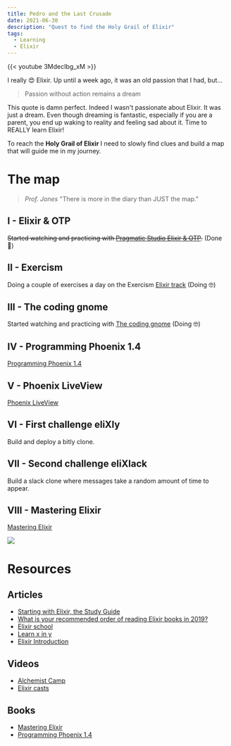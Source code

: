 ```yaml
---
title: Pedro and the Last Crusade
date: 2021-06-30
description: "Quest to find the Holy Grail of Elixir"
tags:
  - Learning
  - Elixir
---
```


{{< youtube 3MdecIbg_xM >}}

I really 😍 Elixir. Up until a week ago, it was an old passion that I had, but...

> Passion without action remains a dream

This quote is damn perfect. Indeed I wasn't passionate about Elixir. It was just a dream.
Even though dreaming is fantastic, especially if you are a parent, you end up waking to reality and feeling sad about it.
Time to REALLY learn Elixir!

To reach the **Holy Grail of Elixir** I need to slowly find clues and build a map that will guide me in my journey.

# The map

> _Prof. Jones_ "There is more in the diary than JUST the map."

## I - Elixir & OTP

~~Started watching and practicing with [Pragmatic Studio Elixir & OTP](https://pragmaticstudio.com/elixir#buy).~~ (Done 🥳)

## II - Exercism

Doing a couple of exercises a day on the Exercism [Elixir track](https://exercism.io) (Doing 🤓)

## III - The coding gnome

Started watching and practicing with [The coding gnome](https://codestool.coding-gnome.com/) (Doing 🤓)

## IV - Programming Phoenix 1.4

[Programming Phoenix 1.4](https://pragprog.com/book/phoenix14/programming-phoenix-1-4)

## V - Phoenix LiveView

[Phoenix LiveView](https://pragmaticstudio.com/phoenix-liveview)

## VI - First challenge eliXly

Build and deploy a bitly clone.

## VII - Second challenge eliXlack

Build a slack clone where messages take a random amount of time to appear.

## VIII - Mastering Elixir

[Mastering Elixir](https://www.packtpub.com/eu/application-development/mastering-elixir)

![](https://media.giphy.com/media/3oGRFk2HxfUF4iX3wI/giphy.gif)

# Resources

## Articles

- [Starting with Elixir, the Study Guide](http://blog.plataformatec.com.br/2018/11/starting-with-elixir-the-study-guide/)
- [What is your recommended order of reading Elixir books in 2019?](https://elixirforum.com/t/what-is-your-recommended-order-of-reading-elixir-books-in-2019/24695)
- [Elixir school](https://elixirschool.com/en/)
- [Learn x in y](https://learnxinyminutes.com/docs/elixir/)
- [Elixir Introduction](https://elixir-lang.org/getting-started/introduction.html)

## Videos

- [Alchemist Camp](https://www.youtube.com/channel/UCp5Nix6mJCoLkH_GqcRRp1A)
- [Elixir casts](https://elixircasts.io/)

## Books

- [Mastering Elixir](https://www.packtpub.com/eu/application-development/mastering-elixir)
- [Programming Phoenix 1.4](https://pragprog.com/book/phoenix14/programming-phoenix-1-4)

